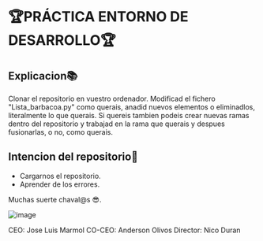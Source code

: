 # 🏆PRÁCTICA ENTORNO DE DESARROLLO🏆

## Explicacion📚

Clonar el repositorio en vuestro ordenador.
Modificad el fichero "Lista_barbacoa.py" como querais, anadid nuevos elementos o eliminadlos, literalmente lo que querais.
Si quereis tambien podeis crear nuevas ramas dentro del repositorio y trabajad en la rama que querais y despues fusionarlas, o no, como querais.

## Intencion del repositorio👀

- Cargarnos el repositorio.
- Aprender de los errores.

Muchas suerte chaval@s 😎. 

![image](https://github.com/user-attachments/assets/05b901ce-3210-4713-a83e-abd32833c3a1)

CEO: Jose Luis Marmol
CO-CEO: Anderson Olivos
Director: Nico Duran

